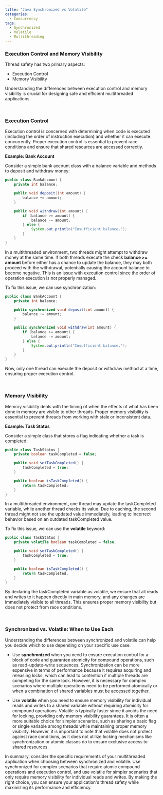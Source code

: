 ```yaml
---
title: "Java Synchronized vs Volatile"
categories:
  - Concurrency
tags:
  - Synchronized
  - Volatile
  - Multithreading
---
```


### Execution Control and Memory Visibility

Thread safety has two primary aspects:

* Execution Control
* Memory Visibility

Understanding the differences between execution control and memory visibility is crucial for designing safe and efficient multithreaded applications.

<br>

### Execution Control

Execution control is concerned with determining when code is executed (including the order of instruction execution) and whether it can execute concurrently. Proper execution control is essential to prevent race conditions and ensure that shared resources are accessed correctly.

**Example: Bank Account**

Consider a simple bank account class with a balance variable and methods to deposit and withdraw money:

```java
public class BankAccount {
    private int balance;

    public void deposit(int amount) {
        balance += amount;
    }

    public void withdraw(int amount) {
        if (balance >= amount) {
            balance -= amount;
        } else {
            System.out.println("Insufficient balance.");
        }
    }
} 
```
In a multithreaded environment, two threads might attempt to withdraw money at the same time. If both threads execute the check **balance >= amount** before either has a chance to update the balance, they may both proceed with the withdrawal, potentially causing the account balance to become negative. This is an issue with execution control since the order of operation execution is not properly managed.

To fix this issue, we can use synchronization:

```java
public class BankAccount {
    private int balance;

    public synchronized void deposit(int amount) {
        balance += amount;
    }

    public synchronized void withdraw(int amount) {
        if (balance >= amount) {
            balance -= amount;
        } else {
            System.out.println("Insufficient balance.");
        }
    }
}
```
Now, only one thread can execute the deposit or withdraw method at a time, ensuring proper execution control.

<br>

### Memory Visibility

Memory visibility deals with the timing of when the effects of what has been done in memory are visible to other threads. Proper memory visibility is essential to prevent threads from working with stale or inconsistent data.

**Example: Task Status**

Consider a simple class that stores a flag indicating whether a task is completed:


```java
public class TaskStatus {
    private boolean taskCompleted = false;

    public void setTaskCompleted() {
        taskCompleted = true;
    }

    public boolean isTaskCompleted() {
        return taskCompleted;
    }
}
```

In a multithreaded environment, one thread may update the taskCompleted variable, while another thread checks its value. Due to caching, the second thread might not see the updated value immediately, leading to incorrect behavior based on an outdated taskCompleted value.

To fix this issue, we can use the **volatile** keyword:

```java
public class TaskStatus {
    private volatile boolean taskCompleted = false;

    public void setTaskCompleted() {
        taskCompleted = true;
    }

    public boolean isTaskCompleted() {
        return taskCompleted;
    }
}
```
By declaring the taskCompleted variable as volatile, we ensure that all reads and writes to it happen directly in main memory, and any changes are immediately visible to all threads. This ensures proper memory visibility but does not protect from race conditions.

<br>

### Synchronized vs. Volatile: When to Use Each

Understanding the differences between synchronized and volatile can help you decide which to use depending on your specific use case.

* Use **synchronized** when you need to ensure execution control for a block of code and guarantee atomicity for compound operations, such as read-update-write sequences. Synchronization can be more expensive in terms of performance because it requires acquiring and releasing locks, which can lead to contention if multiple threads are competing for the same lock. However, it is necessary for complex scenarios where multiple operations need to be performed atomically or when a combination of shared variables must be accessed together.

* Use **volatile** when you need to ensure memory visibility for individual reads and writes to a shared variable without requiring atomicity for compound operations. Volatile is typically faster since it avoids the need for locking, providing only memory visibility guarantees. It is often a more suitable choice for simpler scenarios, such as sharing a basic flag or single variable among threads while maintaining proper memory visibility. However, it is important to note that volatile does not protect against race conditions, as it does not utilize locking mechanisms like synchronization or atomic classes do to ensure exclusive access to shared resources.

In summary, consider the specific requirements of your multithreaded application when choosing between synchronized and volatile. Use synchronized for complex scenarios that require atomic compound operations and execution control, and use volatile for simpler scenarios that only require memory visibility for individual reads and writes. By making the right choice, you can ensure your application's thread safety while maximizing its performance and efficiency.